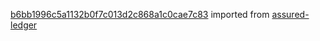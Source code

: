 [b6bb1996c5a1132b0f7c013d2c868a1c0cae7c83](https://github.com/insolar/assured-ledger/commit/b6bb1996c5a1132b0f7c013d2c868a1c0cae7c83) imported from [assured-ledger](https://github.com/insolar/assured-ledger)
